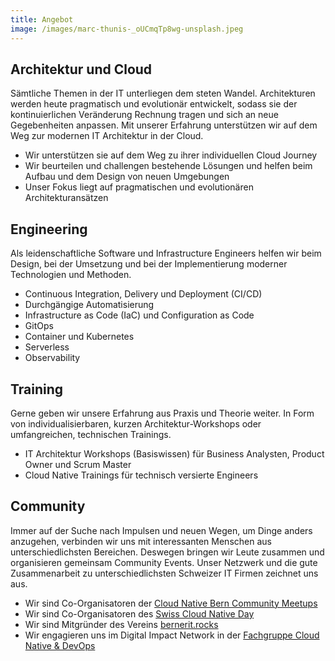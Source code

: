 ```yaml
---
title: Angebot
image: /images/marc-thunis-_oUCmqTp8wg-unsplash.jpeg
---
```


## Architektur und Cloud

Sämtliche Themen in der IT unterliegen dem steten Wandel. Architekturen werden heute pragmatisch und evolutionär
entwickelt, sodass sie der kontinuierlichen Veränderung Rechnung tragen und sich an neue Gegebenheiten anpassen. Mit
unserer Erfahrung unterstützen wir auf dem Weg zur modernen IT Architektur in der Cloud.

- Wir unterstützen sie auf dem Weg zu ihrer individuellen Cloud Journey
- Wir beurteilen und challengen bestehende Lösungen und helfen beim Aufbau und dem Design von neuen Umgebungen
- Unser Fokus liegt auf pragmatischen und evolutionären Architekturansätzen

## Engineering

Als leidenschaftliche Software und Infrastructure Engineers helfen wir beim Design, bei der Umsetzung und bei der
Implementierung moderner Technologien und Methoden.

- Continuous Integration, Delivery und Deployment (CI/CD)
- Durchgängige Automatisierung
- Infrastructure as Code (IaC) und Configuration as Code
- GitOps
- Container und Kubernetes
- Serverless
- Observability

## Training

Gerne geben wir unsere Erfahrung aus Praxis und Theorie weiter. In Form von individualisierbaren, kurzen
Architektur-Workshops oder umfangreichen, technischen Trainings.

- IT Architektur Workshops (Basiswissen) für Business Analysten, Product Owner und Scrum Master
- Cloud Native Trainings für technisch versierte Engineers

## Community

Immer auf der Suche nach Impulsen und neuen Wegen, um Dinge anders anzugehen, verbinden wir uns mit interessanten
Menschen aus unterschiedlichsten Bereichen. Deswegen bringen wir Leute zusammen und organisieren gemeinsam Community
Events. Unser Netzwerk und die gute Zusammenarbeit zu unterschiedlichsten Schweizer IT Firmen zeichnet uns aus.

- Wir sind Co-Organisatoren der [Cloud Native Bern Community Meetups](https://www.meetup.com/cloudnativebern/)
- Wir sind Co-Organisatoren des [Swiss Cloud Native Day](https://cloudnativeday.ch/)
- Wir sind Mitgründer des Vereins [bernerit.rocks](https://bernerit.rocks/)
- Wir engagieren uns im Digital Impact Network in
  der [Fachgruppe Cloud Native & DevOps](https://digitalimpact.ch/din-fachgruppen/cloud-native-devops/)

